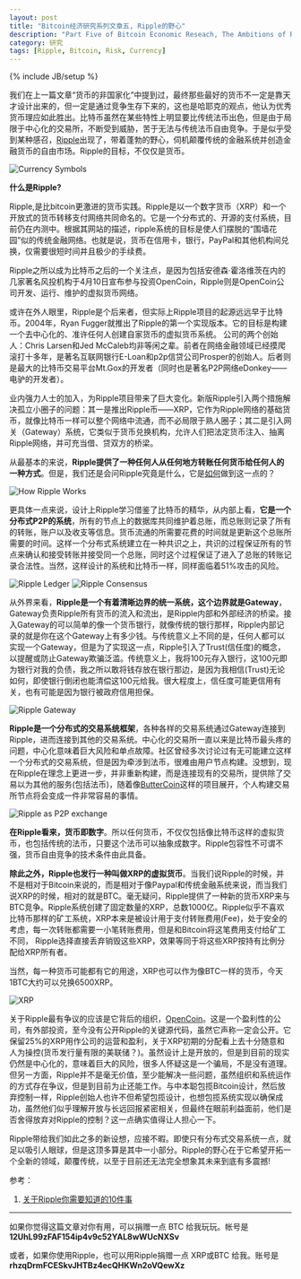```yaml
---
layout: post
title: "Bitcoin经济研究系列文章五, Ripple的野心"
description: "Part Five of Bitcoin Economic Reseach, The Ambitions of Ripple"
category: 研究
tags: [Ripple, Bitcoin, Risk, Currency]
---
```

{% include JB/setup %}

我们在上一篇文章“货币的非国家化”中提到过，最终那些最好的货币不一定是靠天才设计出来的，但一定是通过竞争生存下来的，这也是哈耶克的观点，他认为优秀货币理应如此胜出。比特币虽然在某些特性上明显要比传统法币出色，但是由于局限于中心化的交易所，不断受到威胁，苦于无法与传统法币自由竞争。于是似乎受到某种感召，[Ripple](https://ripple.com/)出现了，带着蓬勃的野心，伺机颠覆传统的金融系统并创造金融货币的自由市场。Ripple的目标，不仅仅是货币。

![Currency Symbols]({{BASE_PATH}}/uploads/2013/06/Currency-Symbol_Regions_of_the_World_circa_2006_cropped.png)

**什么是Ripple?**

Ripple,是比bitcoin更激进的货币实践。Ripple是以一个数字货币（XRP）和一个开放式的货币转移支付网络共同命名的。它是一个分布式的、开源的支付系统，目前仍在内测中。根据其网站的描述，ripple系统的目标是使人们摆脱的“围墙花园”似的传统金融网络。也就是说，货币在信用卡，银行，PayPal和其他机构间兑换，仅需要很短时间并且极少的手续费。 


Ripple之所以成为比特币之后的一个关注点，是因为包括安德森·霍洛维茨在内的几家著名风投机构于4月10日宣布参与投资OpenCoin，Ripple则是OpenCoin公司开发、运行、维护的虚拟货币网络。 


或许在外人眼里，Ripple是个后来者，但实际上Ripple项目的起源远远早于比特币。2004年，Ryan Fugger就推出了Ripple的第一个实现版本。它的目标是构建一个去中心化的、准许任何人创建自家货币的虚拟货币系统。 公司的两个创始人：Chris Larsen和Jed McCaleb均非等闲之辈。前者在网络金融领域已经摸爬滚打十多年，是著名互联网银行E-Loan和p2p信贷公司Prosper的创始人。后者则是最大的比特币交易平台Mt.Gox的开发者（同时也是著名P2P网络eDonkey——电驴的开发者）。 


业内强力人士的加入，为Ripple项目带来了巨大变化。新版Ripple引入两个措施解决孤立小圈子的问题：其一是推出Ripple币——XRP，它作为Ripple网络的基础货币，就像比特币一样可以整个网络中流通，而不必局限于熟人圈子；其二是引入网关（Gateway）系统，它类似于货币兑换机构，允许人们把法定货币注入、抽离Ripple网络，并可充当借、贷双方的桥梁。 


从最基本的来说，**Ripple提供了一种任何人从任何地方转账任何货币给任何人的一种方式**。但是，我们还是会问Ripple究竟是什么，它是[如何](https://ripple.com/how-ripple-works/)做到这一点的？


![How Ripple Works]({{BASE_PATH}}/uploads/2013/06/Ripple_how.png)


更具体一点来说，设计上Ripple学习借鉴了比特币的精华，从内部上看，**它是一个分布式P2P的系统**，所有的节点上的数据库共同维护着总账，而总账则记录了所有的转账，账户以及收支等信息。货币流通的所需要花费的时间就是更新这个总账所需要的时间。这样一个分布式系统建立在一种共识之上，共识的过程保证所有的节点来确认和接受转账并接受同一个总账，同时这个过程保证了进入了总账的转账记录合法性。当然，这样设计的系统和比特币一样，同样面临着51%攻击的风险。


![Ripple Ledger]({{BASE_PATH}}/uploads/2013/06/ledger.png)
![Ripple Consensus]({{BASE_PATH}}/uploads/2013/06/consensus.png)


从外界来看，**Ripple是一个有着清晰边界的统一系统，这个边界就是Gateway**，Gateway负责Ripple所有货币的流入和流出，是Ripple内部和外部经济的桥梁。接入Gateway的可以简单的像一个货币银行，就像传统的银行那样，Ripple内部记录的就是你在这个Gateway上有多少钱。与传统意义上不同的是，任何人都可以实现一个Gateway，但是为了实现这一点，Ripple引入了Trust(信任度)的概念，以提醒或防止Gateway欺骗泛滥。传统意义上，我将100元存入银行，这100元即为银行对我的负债，我之所以敢将钱存放在银行那边，是因为我相信(Trust)无论如何，即使银行倒闭也能清偿这100元给我。很大程度上，信任度可能更信用有关，也有可能是因为银行被政府信用担保。


![Ripple Gateway]({{BASE_PATH}}/uploads/2013/06/Gateway.png)


**Ripple是一个分布式的交易系统框架**，各种各样的交易系统通过Gateway连接到Ripple，进而连接到其他的交易系统。中心化的交易所一直以来是比特币最头疼的问题，中心化意味着巨大风险和单点故障。社区曾经多次讨论过有无可能建立这样一个分布式的交易系统，但是因为牵涉到法币，很难由用户节点构建。没想到，现在Ripple在理念上更进一步，并非重新构建，而是连接现有的交易所，提供除了交易以为其他的服务(包括法币)，随着像[ButterCoin](https://github.com/buttercoin/buttercoin)这样的项目展开，个人构建交易所节点将会变成一件非常容易的事情。


![Ripple as P2P exchange]({{BASE_PATH}}/uploads/2013/06/exchange.png)


**在Ripple看来，货币即数字**。所以任何货币，不仅仅包括像比特币这样的虚拟货币，也包括传统的法币，只要这个法币可以抽象成数字。Ripple包容性不可谓不强，货币自由竞争的技术条件由此具备。


**除此之外，Ripple也发行一种叫做XRP的虚拟货币**。当我们说Ripple的时候，并不是相对于Bitcoin来说的，而是相对于像Paypal和传统金融系统来说，而当我们说XRP的时候，相对的就是BTC。毫无疑问，Ripple提供了一种新的货币XRP来与BTC竞争。Ripple系统创建了固定数量的XRP，总数1000亿。Ripple似乎不喜欢比特币那样的矿工系统，XRP本来是被设计用于支付转账费用(Fee)，处于安全的考虑，每一次转账都需要一小笔转账费用，但是和Bitcoin将这笔费用支付给矿工不同， Ripple选择直接丢弃销毁这些XRP，效果等同于将这些XRP按持有比例分配给XRP所有者。


当然，每一种货币可能都有它的用途，XRP也可以作为像BTC一样的货币，今天1BTC大约可以兑换6500XRP。


![XRP]({{BASE_PATH}}/uploads/2013/06/XRP.png)


关于Ripple最有争议的应该是它背后的组织，[OpenCoin](http://opencoin.org/)。这是一个盈利性的公司，有外部投资，至今没有公开Ripple的关键源代码，虽然它声称一定会公开。它保留25%的XRP用作公司的运营和盈利，关于XRP初期的分配看上去十分随意和人为操控(货币发行量有限的美联储？)。虽然设计上是开放的，但是到目前的现实仍然是中心化的，意味着巨大的风险，很多人怀疑这是一个骗局，不是没有道理。但另一方面，Ripple并不是毫无价值，至少能解决一些问题，虽然组织和系统运作的方式存在争议，但是到目前为止还能工作。与中本聪包揽Bitcoin设计，然后放弃控制一样，Ripple创始人也许不但希望包揽设计，也想包揽系统实现以确保成功，虽然他们似乎理解开放与长远回报紧密相关，但最终在眼前利益面前，他们是否舍得放弃对Ripple的控制？这一点确实值得让人担心一下。


Ripple带给我们如此之多的新设想，应接不暇。即使只有分布式交易系统一点，就足以吸引人眼球，但是这顶多算是其中一小部分。Ripple的野心在于它希望开拓一个全新的领域，颠覆传统，以至于目前还无法完全想象其未来到底有多震撼!


参考：

1. [关于Ripple你需要知道的10件事](http://www.douban.com/group/topic/39564244/)


--------------------------------------------------------------------
如果你觉得这篇文章对你有用，可以捐赠一点 BTC 给我玩玩。帐号是 **12UhL99zFAF154ip4v9c52YAL8wWUcNXSv**

或者，如果你使用Ripple，也可以用Ripple捐赠一点 XRP或BTC 给我。账号是 **rhzqDrmFCESkvJHTBz4ecQHKWn2oVQewXz**